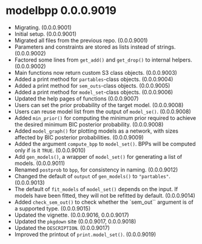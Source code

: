 # modelbpp 0.0.0.9019

- Migrating. (0.0.0.9001)
- Initial setup. (0.0.0.9001)
- Migrated all files from the previous
  repo. (0.0.0.9001)
- Parameters and constraints are stored
  as lists instead of strings. (0.0.0.9002)
- Factored some lines from `get_add()`
  and `get_drop()` to internal helpers.
  (0.0.0.9002)
- Main functions now return custom
  S3 class objects. (0.0.0.9003)
- Added a print method for
  `partables`-class objects. (0.0.0.9004)
- Added a print method for
  `sem_outs`-class objects. (0.0.0.9005)
- Added a print method for
  `model_set`-class objects. (0.0.0.9006)
- Updated the help pages of functions
  (0.0.0.9007)
- Users can set the prior probability
  of the target model. (0.0.0.9008)
- Users can reuse model list from the
  output of `model_se()`. (0.0.0.9008)
- Added `min_prior()` for computing
  the minimum prior required to achieve
  the desired minimum BIC posterior
  probability. (0.0.0.9008)
- Added `model_graph()` for plotting
  models as a network, with sizes affected
  by BIC posterior probabilities.
  (0.0.0.9009)
- Added the argument `compute_bpp` to
  `model_set()`. BPPs will be computed
  only if is it `TRUE`. (0.0.0.9010)
- Add `gen_models()`, a wrapper of
  `model_set()` for generating
  a list of models. (0.0.0.9011)
- Renamed `postprob` to `bpp`, for
  consistency in naming. (0.0.0.9012)
- Changed the default of `output`
  of `gen_models()` to `"partables"`.
  (0.0.0.9013)
- The default of `fit_models` of
  `model_set()` depends on the input.
  If models have been fitted, they will
  not be refitted by default. (0.0.0.9014)
- Added `check_sem_out()` to check whether
  the `sem_out`` argument is of a
  supported type. (0.0.0.9015)
- Updated the vignette. (0.0.0.9016, 0.0.0.9017)
- Updated the `pkgdown` site (0.0.0.9017, 0.0.0.9018)
- Updated the `DESCRIPTION`. (0.0.0.9017)
- Improved the printout of `print.model_set()`.
  (0.0.0.9019)